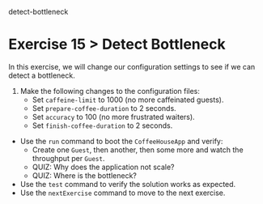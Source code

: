 detect-bottleneck

# Exercise 15 > Detect Bottleneck

In this exercise, we will change our configuration settings to see if we can detect a bottleneck.

1. Make the following changes to the configuration files:
    - Set `caffeine-limit` to 1000 (no more caffeinated guests).
    - Set `prepare-coffee-duration` to 2 seconds.
    - Set `accuracy` to 100 (no more frustrated waiters).
    - Set `finish-coffee-duration` to 2 seconds.
- Use the `run` command to boot the `CoffeeHouseApp` and verify:
    - Create one `Guest`, then another, then some more and watch the throughput per `Guest`.
    - QUIZ: Why does the application not scale?
    - QUIZ: Where is the bottleneck?
- Use the `test` command to verify the solution works as expected.
- Use the `nextExercise` command to move to the next exercise.
